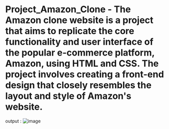 # Project_Amazon_Clone - The Amazon clone website is a project that aims to replicate the core functionality and user interface of the popular e-commerce platform, Amazon, using HTML and CSS. The project involves creating a front-end design that closely resembles the layout and style of Amazon's website.
output : ![image](https://github.com/pkumar6325/Project_Amazon_Clone/assets/124491033/a87311f7-7c34-4b3e-bfc7-e6e11dc40c57)
